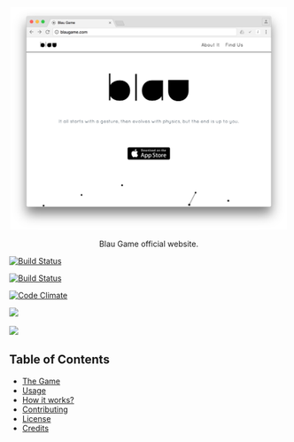 <p align="center">
  <a href="">
    <img alt="Screenshot" src="docs/images/screenshot.png" width="500px">
  </a>
</p>

<p align="center">
  Blau Game official website.
</p>

<p align="center">

  <a href=""><img alt="Build Status" src=""></a>

  <a href="https://travis-ci.org/xablauger-studios/blau-site"><img alt="Build Status" src="https://travis-ci.org/xablauger-studios/blau-site.svg?branch=master"></a>

  <a href="https://codeclimate.com/github/mabrasil/flat-palettes"><img alt="Code Climate" src="https://codeclimate.com/github/xablauger-studios/blau-site/badges/gpa.svg"/></a>

  <a href="https://david-dm.org/xablauger-studios/blau-site" title="Dependency status"><img src="https://david-dm.org/xablauger-studios/blau-site.svg"/></a>

  <a href="https://david-dm.org/xablauger-studios/blau-site#info=devDependencies" title="devDependency status"><img src="https://david-dm.org/xablauger-studios/blau-site/dev-status.svg"/></a>

</p>

## Table of Contents

- [The Game](#the-game)
- [Usage](#usage)
- [How it works?](#how-it-works)
- [Contributing](#contributing)
- [License](#license)
- [Credits](#credits)